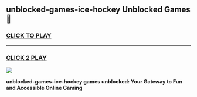 
## unblocked-games-ice-hockey Unblocked Games👋
<h3>
<a href="https://news.freeplayer.one?title=unblocked-games-ice-hockey&ref=16F">CLICK TO PLAY</a></h3>
<hr>

<h3>
<a href="https://news.freeplayer.one?title=unblocked-games-ice-hockey&ref=16F">CLICK 2 PLAY</a>
  
</h3>

<a href="https://news.freeplayer.one?title=unblocked-games-ice-hockey&ref=16F/"><img src="https://clearcache.store/games.png"></a>


**unblocked-games-ice-hockey games unblocked: Your Gateway to Fun and Accessible Online Gaming**
